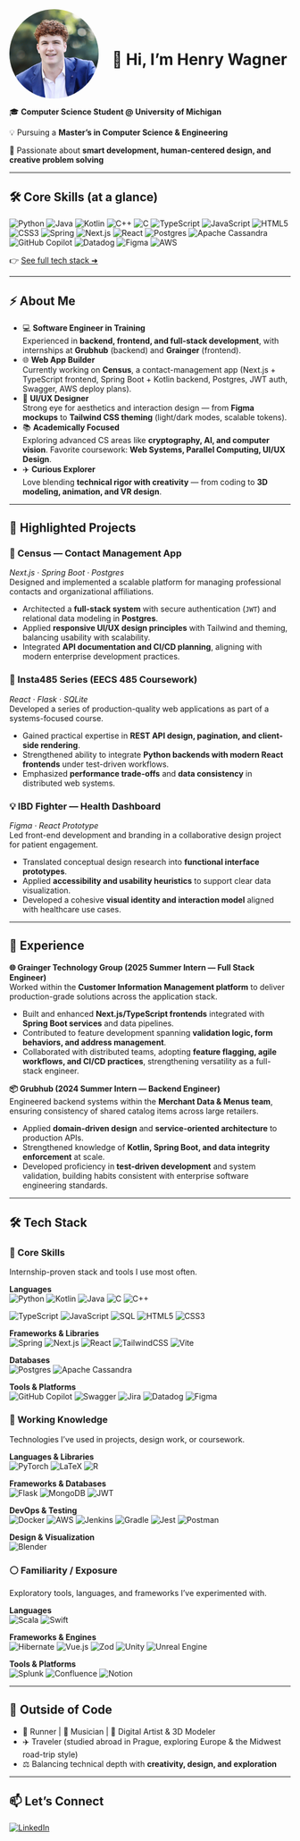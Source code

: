 <div align="left">

  <img src="./assets/Headshot.png" alt="Henry Wagner" width="160" height="160" style="border-radius: 50%; object-fit: cover; display: inline-block; vertical-align: middle;"/>

  <h1 style="display: inline-block; vertical-align: middle; margin-left: 20px;">
    👋 Hi, I’m Henry Wagner
  </h1>

</div>

🎓 **Computer Science Student @ University of Michigan**  

💡 Pursuing a **Master’s in Computer Science & Engineering** 

🚀 Passionate about **smart development, human-centered design, and creative problem solving**

---

## 🛠️ Core Skills (at a glance)
![Python](https://img.shields.io/badge/python-3670A0?style=for-the-badge&logo=python&logoColor=ffdd54)
![Java](https://img.shields.io/badge/java-%23ED8B00.svg?style=for-the-badge&logo=openjdk&logoColor=white)
![Kotlin](https://img.shields.io/badge/kotlin-%237F52FF.svg?style=for-the-badge&logo=kotlin&logoColor=white)
![C++](https://img.shields.io/badge/c++-%2300599C.svg?style=for-the-badge&logo=c%2B%2B&logoColor=white)
![C](https://img.shields.io/badge/c-%2300599C.svg?style=for-the-badge&logo=c&logoColor=white)
![TypeScript](https://img.shields.io/badge/typescript-%23007ACC.svg?style=for-the-badge&logo=typescript&logoColor=white)
![JavaScript](https://img.shields.io/badge/javascript-%23323330.svg?style=for-the-badge&logo=javascript&logoColor=%23F7DF1E)
![HTML5](https://img.shields.io/badge/html5-%23E34F26.svg?style=for-the-badge&logo=html5&logoColor=white)
![CSS3](https://img.shields.io/badge/css3-%231572B6.svg?style=for-the-badge&logo=css3&logoColor=white)
![Spring](https://img.shields.io/badge/spring-%236DB33F.svg?style=for-the-badge&logo=spring&logoColor=white)
![Next.js](https://img.shields.io/badge/Next-black?style=for-the-badge&logo=next.js&logoColor=white)
![React](https://img.shields.io/badge/react-%2320232a.svg?style=for-the-badge&logo=react&logoColor=%2361DAFB)
![Postgres](https://img.shields.io/badge/postgres-%23316192.svg?style=for-the-badge&logo=postgresql&logoColor=white)
![Apache Cassandra](https://img.shields.io/badge/cassandra-%231287B1.svg?style=for-the-badge&logo=apache-cassandra&logoColor=white)
![GitHub Copilot](https://img.shields.io/badge/github_copilot-8957E5?style=for-the-badge&logo=github-copilot&logoColor=white)
![Datadog](https://img.shields.io/badge/datadog-%23632CA6.svg?style=for-the-badge&logo=datadog&logoColor=white)
![Figma](https://img.shields.io/badge/figma-%23F24E1E.svg?style=for-the-badge&logo=figma&logoColor=white)
![AWS](https://img.shields.io/badge/AWS-%23FF9900.svg?style=for-the-badge&logo=amazon-aws&logoColor=white)

👉 [See full tech stack ➜](#tech-stack)

---

## ⚡ About Me

- 💻 **Software Engineer in Training**  
  Experienced in **backend, frontend, and full-stack development**, with internships at **Grubhub** (backend) and **Grainger** (frontend).  
- 🌐 **Web App Builder**  
  Currently working on **Census**, a contact-management app (Next.js + TypeScript frontend, Spring Boot + Kotlin backend, Postgres, JWT auth, Swagger, AWS deploy plans).  
- 🎨 **UI/UX Designer**  
  Strong eye for aesthetics and interaction design — from **Figma mockups** to **Tailwind CSS theming** (light/dark modes, scalable tokens).  
- 📚 **Academically Focused**  
  Exploring advanced CS areas like **cryptography, AI, and computer vision**. Favorite coursework: **Web Systems, Parallel Computing, UI/UX Design**.  
- ✈️ **Curious Explorer**  
  Love blending **technical rigor with creativity** — from coding to **3D modeling, animation, and VR design**.

---

## 🚀 Highlighted Projects  

### 📇 Census — Contact Management App  
*Next.js · Spring Boot · Postgres*  
Designed and implemented a scalable platform for managing professional contacts and organizational affiliations.  
- Architected a **full-stack system** with secure authentication (`JWT`) and relational data modeling in **Postgres**.  
- Applied **responsive UI/UX design principles** with Tailwind and theming, balancing usability with scalability.  
- Integrated **API documentation and CI/CD planning**, aligning with modern enterprise development practices.  

### 📸 Insta485 Series (EECS 485 Coursework)  
*React · Flask · SQLite*  
Developed a series of production-quality web applications as part of a systems-focused course.  
- Gained practical expertise in **REST API design, pagination, and client-side rendering**.  
- Strengthened ability to integrate **Python backends with modern React frontends** under test-driven workflows.  
- Emphasized **performance trade-offs** and **data consistency** in distributed web systems.  

### 💡 IBD Fighter — Health Dashboard  
*Figma · React Prototype*  
Led front-end development and branding in a collaborative design project for patient engagement.  
- Translated conceptual design research into **functional interface prototypes**.  
- Applied **accessibility and usability heuristics** to support clear data visualization.  
- Developed a cohesive **visual identity and interaction model** aligned with healthcare use cases.  

---

## 💼 Experience  

**🌐 Grainger Technology Group (2025 Summer Intern — Full Stack Engineer)**  
Worked within the **Customer Information Management platform** to deliver production-grade solutions across the application stack.  
- Built and enhanced **Next.js/TypeScript frontends** integrated with **Spring Boot services** and data pipelines.  
- Contributed to feature development spanning **validation logic, form behaviors, and address management**.  
- Collaborated with distributed teams, adopting **feature flagging, agile workflows, and CI/CD practices**, strengthening versatility as a full-stack engineer.  

**📦 Grubhub (2024 Summer Intern — Backend Engineer)**  
Engineered backend systems within the **Merchant Data & Menus team**, ensuring consistency of shared catalog items across large retailers.  
- Applied **domain-driven design** and **service-oriented architecture** to production APIs.  
- Strengthened knowledge of **Kotlin, Spring Boot, and data integrity enforcement** at scale.  
- Developed proficiency in **test-driven development** and system validation, building habits consistent with enterprise software engineering standards.  

---

## 🛠️ Tech Stack

### 🔹 Core Skills
Internship-proven stack and tools I use most often.

**Languages**  
![Python](https://img.shields.io/badge/python-3670A0?style=for-the-badge&logo=python&logoColor=ffdd54)
![Kotlin](https://img.shields.io/badge/kotlin-%237F52FF.svg?style=for-the-badge&logo=kotlin&logoColor=white)
![Java](https://img.shields.io/badge/java-%23ED8B00.svg?style=for-the-badge&logo=openjdk&logoColor=white)
![C](https://img.shields.io/badge/c-%2300599C.svg?style=for-the-badge&logo=c&logoColor=white)
![C++](https://img.shields.io/badge/c++-%2300599C.svg?style=for-the-badge&logo=c%2B%2B&logoColor=white)

![TypeScript](https://img.shields.io/badge/typescript-%23007ACC.svg?style=for-the-badge&logo=typescript&logoColor=white)
![JavaScript](https://img.shields.io/badge/javascript-%23323330.svg?style=for-the-badge&logo=javascript&logoColor=%23F7DF1E)
![SQL](https://img.shields.io/badge/sql-%2307405e.svg?style=for-the-badge&logo=database&logoColor=white)
![HTML5](https://img.shields.io/badge/html5-%23E34F26.svg?style=for-the-badge&logo=html5&logoColor=white)
![CSS3](https://img.shields.io/badge/css3-%231572B6.svg?style=for-the-badge&logo=css3&logoColor=white)

**Frameworks & Libraries**  
![Spring](https://img.shields.io/badge/spring-%236DB33F.svg?style=for-the-badge&logo=spring&logoColor=white)
![Next.js](https://img.shields.io/badge/Next-black?style=for-the-badge&logo=next.js&logoColor=white)
![React](https://img.shields.io/badge/react-%2320232a.svg?style=for-the-badge&logo=react&logoColor=%2361DAFB)
![TailwindCSS](https://img.shields.io/badge/tailwindcss-%2338B2AC.svg?style=for-the-badge&logo=tailwind-css&logoColor=white)
![Vite](https://img.shields.io/badge/vite-%23646CFF.svg?style=for-the-badge&logo=vite&logoColor=white)

**Databases**  
![Postgres](https://img.shields.io/badge/postgres-%23316192.svg?style=for-the-badge&logo=postgresql&logoColor=white)
![Apache Cassandra](https://img.shields.io/badge/cassandra-%231287B1.svg?style=for-the-badge&logo=apache-cassandra&logoColor=white)

**Tools & Platforms**  
![GitHub Copilot](https://img.shields.io/badge/github_copilot-8957E5?style=for-the-badge&logo=github-copilot&logoColor=white)
![Swagger](https://img.shields.io/badge/-Swagger-%23Clojure?style=for-the-badge&logo=swagger&logoColor=white)
![Jira](https://img.shields.io/badge/jira-%230A0FFF.svg?style=for-the-badge&logo=jira&logoColor=white)
![Datadog](https://img.shields.io/badge/datadog-%23632CA6.svg?style=for-the-badge&logo=datadog&logoColor=white)
![Figma](https://img.shields.io/badge/figma-%23F24E1E.svg?style=for-the-badge&logo=figma&logoColor=white)

### 🔸 Working Knowledge
Technologies I’ve used in projects, design work, or coursework.

**Languages & Libraries**  
![PyTorch](https://img.shields.io/badge/PyTorch-%23EE4C2C.svg?style=for-the-badge&logo=PyTorch&logoColor=white)
![LaTeX](https://img.shields.io/badge/latex-%23008080.svg?style=for-the-badge&logo=latex&logoColor=white)
![R](https://img.shields.io/badge/r-%23276DC3.svg?style=for-the-badge&logo=r&logoColor=white)

**Frameworks & Databases**  
![Flask](https://img.shields.io/badge/flask-%23000.svg?style=for-the-badge&logo=flask&logoColor=white)
![MongoDB](https://img.shields.io/badge/MongoDB-%234ea94b.svg?style=for-the-badge&logo=mongodb&logoColor=white)
![JWT](https://img.shields.io/badge/JWT-black?style=for-the-badge&logo=JSON%20web%20tokens)

**DevOps & Testing**  
![Docker](https://img.shields.io/badge/docker-%230db7ed.svg?style=for-the-badge&logo=docker&logoColor=white)
![AWS](https://img.shields.io/badge/AWS-%23FF9900.svg?style=for-the-badge&logo=amazon-aws&logoColor=white)
![Jenkins](https://img.shields.io/badge/jenkins-%232C5263.svg?style=for-the-badge&logo=jenkins&logoColor=white)
![Gradle](https://img.shields.io/badge/gradle-%2302303A.svg?style=for-the-badge&logo=gradle&logoColor=white)
![Jest](https://img.shields.io/badge/-jest-%23C21325?style=for-the-badge&logo=jest&logoColor=white)
![Postman](https://img.shields.io/badge/Postman-FF6C37?style=for-the-badge&logo=postman&logoColor=white)

**Design & Visualization**  
![Blender](https://img.shields.io/badge/blender-%23F5792A.svg?style=for-the-badge&logo=blender&logoColor=white)

### ⚪ Familiarity / Exposure
Exploratory tools, languages, and frameworks I’ve experimented with.

**Languages**  
![Scala](https://img.shields.io/badge/scala-%23DC322F.svg?style=for-the-badge&logo=scala&logoColor=white)
![Swift](https://img.shields.io/badge/swift-F54A2A?style=for-the-badge&logo=swift&logoColor=white)

**Frameworks & Engines**  
![Hibernate](https://img.shields.io/badge/Hibernate-59666C?style=for-the-badge&logo=Hibernate&logoColor=white)
![Vue.js](https://img.shields.io/badge/vuejs-%2335495e.svg?style=for-the-badge&logo=vuedotjs&logoColor=%234FC08D)
![Zod](https://img.shields.io/badge/zod-%233068b7.svg?style=for-the-badge&logo=zod&logoColor=white)
![Unity](https://img.shields.io/badge/unity-%23000000.svg?style=for-the-badge&logo=unity&logoColor=white)
![Unreal Engine](https://img.shields.io/badge/unrealengine-%23313131.svg?style=for-the-badge&logo=unrealengine&logoColor=white)

**Tools & Platforms**  
![Splunk](https://img.shields.io/badge/splunk-%23000000.svg?style=for-the-badge&logo=splunk&logoColor=white)
![Confluence](https://img.shields.io/badge/confluence-%23172BF4.svg?style=for-the-badge&logo=confluence&logoColor=white)
![Notion](https://img.shields.io/badge/Notion-%23000000.svg?style=for-the-badge&logo=notion&logoColor=white)


---
<!--
## 📊 GitHub Stats

 Replace with actual stats cards 
![GitHub Stats](https://github-readme-stats.vercel.app/api?username=henrywagner&show_icons=true&theme=tokyonight)  
![Top Langs](https://github-readme-stats.vercel.app/api/top-langs/?username=henrywagner&layout=compact&theme=tokyonight)

---
-->

## 🌱 Outside of Code

- 🏃 Runner | 🎸 Musician | 🎨 Digital Artist & 3D Modeler  
- ✈️ Traveler (studied abroad in Prague, exploring Europe & the Midwest road-trip style)  
- ⚖️ Balancing technical depth with **creativity, design, and exploration**

---

## 📫 Let’s Connect

[![LinkedIn](https://img.shields.io/badge/LinkedIn-blue?logo=linkedin&logoColor=white)](https://www.linkedin.com/in/henrytwagner)  
<!--[![Portfolio](https://img.shields.io/badge/Portfolio-black?logo=githubpages&logoColor=white)](#)  Replace with your personal site link if you make one -->

<!-- Optional: Add a personal logo or fun graphic -->
<!-- Example: ![Footer Graphic](./assets/footer.png) -->
